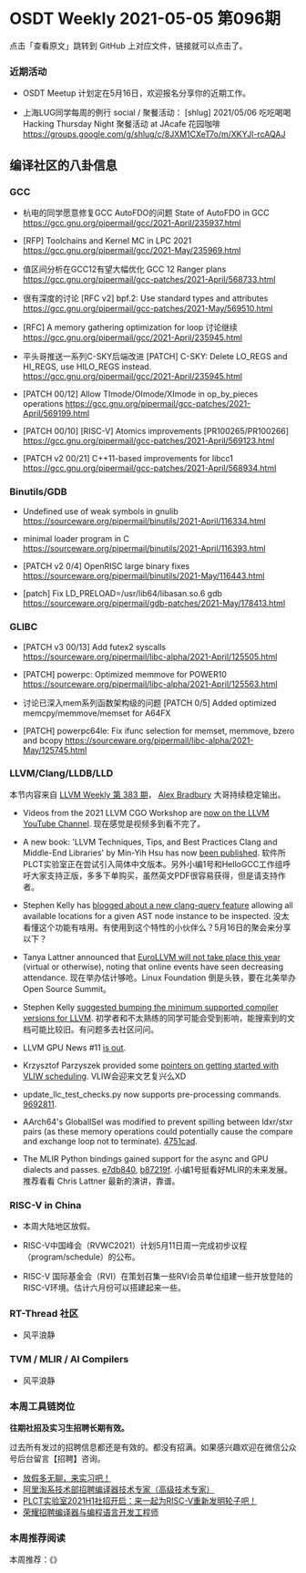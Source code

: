 # OSDT Weekly 2021-05-05 第096期

点击「查看原文」跳转到 GitHub 上对应文件，链接就可以点击了。

### 近期活动

- OSDT Meetup 计划定在5月16日，欢迎报名分享你的近期工作。

- 上海LUG同学每周的例行 social / 聚餐活动：
  [shlug] 2021/05/06 吃吃喝喝 Hacking Thursday Night 聚餐活动 at JAcafe 花园咖啡
  https://groups.google.com/g/shlug/c/8JXM1CXeT7o/m/XKYJl-rcAQAJ

## 编译社区的八卦信息

### GCC

- 杭电的同学愿意修复GCC AutoFDO的问题
  State of AutoFDO in GCC
  https://gcc.gnu.org/pipermail/gcc/2021-April/235937.html

- [RFP] Toolchains and Kernel MC in LPC 2021
  https://gcc.gnu.org/pipermail/gcc/2021-May/235969.html

- 值区间分析在GCC12有望大幅优化
  GCC 12 Ranger plans
  https://gcc.gnu.org/pipermail/gcc-patches/2021-April/568733.html

- 很有深度的讨论 [RFC v2] bpf.2: Use standard types and attributes
  https://gcc.gnu.org/pipermail/gcc-patches/2021-May/569510.html

- [RFC] A memory gathering optimization for loop 讨论继续
  https://gcc.gnu.org/pipermail/gcc/2021-April/235945.html

- 平头哥推送一系列C-SKY后端改进
  [PATCH] C-SKY: Delete LO_REGS and HI_REGS, use HILO_REGS instead.
  https://gcc.gnu.org/pipermail/gcc/2021-April/235945.html

- [PATCH 00/12] Allow TImode/OImode/XImode in op_by_pieces operations
  https://gcc.gnu.org/pipermail/gcc-patches/2021-April/569199.html

- [PATCH 00/10] [RISC-V] Atomics improvements [PR100265/PR100266]
  https://gcc.gnu.org/pipermail/gcc-patches/2021-April/569123.html

- [PATCH v2 00/21] C++11-based improvements for libcc1
  https://gcc.gnu.org/pipermail/gcc-patches/2021-April/568934.html

### Binutils/GDB

- Undefined use of weak symbols in gnulib
  https://sourceware.org/pipermail/binutils/2021-April/116334.html

- minimal loader program in C
  https://sourceware.org/pipermail/binutils/2021-April/116393.html

- [PATCH v2 0/4] OpenRISC large binary fixes
  https://sourceware.org/pipermail/binutils/2021-May/116443.html

- [patch] Fix LD_PRELOAD=/usr/lib64/libasan.so.6 gdb
  https://sourceware.org/pipermail/gdb-patches/2021-May/178413.html

### GLIBC

- [PATCH v3 00/13] Add futex2 syscalls
  https://sourceware.org/pipermail/libc-alpha/2021-April/125505.html

- [PATCH] powerpc: Optimized memmove for POWER10
  https://sourceware.org/pipermail/libc-alpha/2021-April/125563.html

- 讨论已深入mem系列函数架构级的问题
  [PATCH 0/5] Added optimized memcpy/memmove/memset for A64FX

- [PATCH] powerpc64le: Fix ifunc selection for memset, memmove, bzero and bcopy
  https://sourceware.org/pipermail/libc-alpha/2021-May/125745.html

### LLVM/Clang/LLDB/LLD

本节内容来自 [LLVM Weekly 第 383 期](http://llvmweekly.org/issue/383)，
[Alex Bradbury](https://www.linkedin.com/in/alex-bradbury/) 大哥持续稳定输出。

* Videos from the 2021 LLVM CGO Workshop are [now on the LLVM YouTube Channel](https://www.youtube.com/playlist?list=PL_R5A0lGi1ACyQQIrA27P8e51Jrddn340).
  现在感觉是视频多到看不完了。

* A new book: 'LLVM Techniques, Tips, and Best Practices Clang and Middle-End Libraries' by Min-Yih Hsu has now [been published](https://lists.llvm.org/pipermail/llvm-dev/2021-April/150252.html).
  软件所PLCT实验室正在尝试引入简体中文版本。另外小编1号和HelloGCC工作组呼吁大家支持正版，多多下单购买，虽然英文PDF很容易获得，但是请支持作者。

* Stephen Kelly has [blogged about a new clang-query feature](https://steveire.wordpress.com/2021/04/27/location-location-location/) allowing all available locations for a given AST node instance to be inspected.
  没太看懂这个功能有啥用。有使用到这个特性的小伙伴么？5月16日的聚会来分享以下？

* Tanya Lattner announced that [EuroLLVM will not take place this year](https://lists.llvm.org/pipermail/llvm-dev/2021-April/150266.html)  (virtual or otherwise), noting that online events have seen decreasing attendance.
  现在举办估计够呛。Linux Foundation 倒是头铁，要在北美举办 Open Source Summit。

* Stephen Kelly [suggested bumping the minimum supported compiler versions for LLVM](https://lists.llvm.org/pipermail/cfe-dev/2021-April/068058.html).
  初学者和不太熟练的同学可能会受到影响，能搜索到的文档可能比较旧。有问题多去社区问问。

* LLVM GPU News #11 [is out](https://lists.llvm.org/pipermail/llvm-dev/2021-April/150308.html).

* Krzysztof Parzyszek provided some [pointers on getting started with VLIW scheduling](https://lists.llvm.org/pipermail/llvm-dev/2021-April/150204.html).
  VLIW会迎来文艺复兴么XD

* update_llc_test_checks.py now supports pre-processing commands.
  [9692811](https://reviews.llvm.org/rG9692811b2646).

* AArch64's GlobalISel was modified to prevent spilling between ldxr/stxr pairs (as these memory operations could potentially cause the compare and exchange loop not to terminate).
  [4751cad](https://reviews.llvm.org/rG4751cadcca45).

* The MLIR Python bindings gained support for the async and GPU dialects and
  passes.
  [e7db840](https://reviews.llvm.org/rGe7db8408d057),
  [b87219f](https://reviews.llvm.org/rGb87219f77e8b).
  小编1号挺看好MLIR的未来发展。推荐看看 Chris Lattner 最新的演讲，靠谱。

### RISC-V in China

- 本周大陆地区放假。

- RISC-V中国峰会（RVWC2021）计划5月11日周一完成初步议程（program/schedule）的公布。

- RISC-V 国际基金会（RVI）在策划召集一些RVI会员单位组建一些开放登陆的RISC-V环境。估计六月份可以搭建起来一些。

### RT-Thread 社区

- 风平浪静

### TVM / MLIR / AI Compilers

- 风平浪静

### 本周工具链岗位

**往期社招及实习生招聘长期有效。**

过去所有发过的招聘信息都还是有效的。都没有招满。如果感兴趣欢迎在微信公众号后台留言【招聘】咨询。

- [放假多无聊，来实习吧！](https://mp.weixin.qq.com/s/pWjPrHtaWnzWbPfqqcX1cQ)
- [阿里淘系技术部招聘编译器技术专家（高级技术专家）](https://mp.weixin.qq.com/s/Yr_XA_L9fCI8IvhuudwTkQ)
- [PLCT实验室2021H1社招开启：来一起为RISC-V重新发明轮子吧！](https://mp.weixin.qq.com/s/9BUJ1-LbHGm-Lhs_Lavzjw)
- [荣耀招聘编译器与编程语言开发工程师](https://mp.weixin.qq.com/s/XaLAhjLP6fhj3Vl-mUjXng)

### 本周推荐阅读

本周推荐：《》

